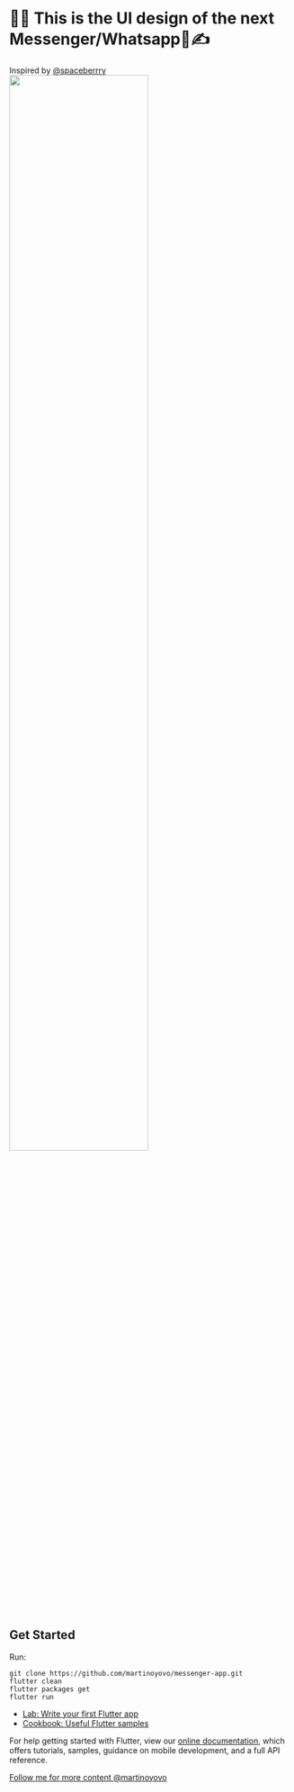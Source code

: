 # 🙈🙈 This is the UI design of the next Messenger/Whatsapp💬✍️

Inspired by [@spaceberrry](https://www.figma.com/community/file/1076531551797581534)
<img src="https://raw.githubusercontent.com/martinoyovo/messenger-app/main/screenshots/1.png" width="70%" height="70%" />

## Get Started
Run:
```shell
git clone https://github.com/martinoyovo/messenger-app.git
flutter clean
flutter packages get
flutter run
```


- [Lab: Write your first Flutter app](https://flutter.dev/docs/get-started/codelab)
- [Cookbook: Useful Flutter samples](https://flutter.dev/docs/cookbook)

For help getting started with Flutter, view our
[online documentation](https://flutter.dev/docs), which offers tutorials,
samples, guidance on mobile development, and a full API reference.


[Follow me for more content @martinoyovo](https://twitter.com/martinoyovo)